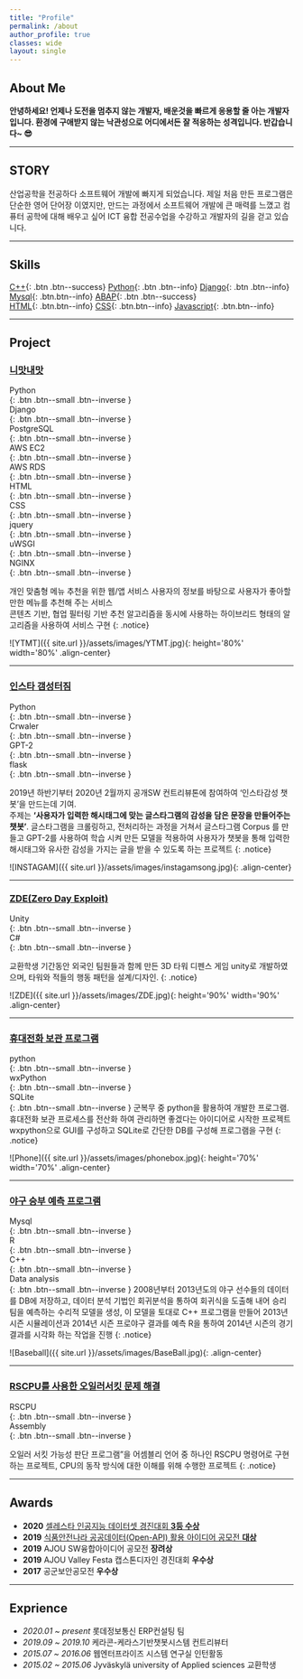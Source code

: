 ```yaml
---
title: "Profile"
permalink: /about
author_profile: true
classes: wide
layout: single
---
```


## About Me
**안녕하세요! 언제나 도전을 멈추지 않는 개발자, 배운것을 빠르게 응용할 줄 아는 개발자 입니다. 환경에 구애받지 않는 낙관성으로 어디에서든 잘 적응하는 성격입니다.
반갑습니다~ 😎**

------------------------------------------
## STORY
산업공학을 전공하다 소프트웨어 개발에 빠지게 되었습니다. 제일 처음 만든 프로그램은 단순한 영어 단어장 이였지만, 만드는 과정에서 소프트웨어 개발에 큰 매력를 느꼈고 컴퓨터 공학에 대해 배우고 싶어 ICT 융합 전공수업을 수강하고 개발자의 길을 걷고 있습니다.

-------------------

## Skills

[C++](#link){: .btn .btn--success}  [Python](#link){: .btn .btn--info}  [Django](#link){: .btn .btn--info} [Mysql](#link){: .btn.btn--info} [ABAP](#link){: .btn .btn--success}  <br>[HTML](#link){: .btn.btn--info}  [CSS](#link){: .btn.btn--info}  [Javascript](#link){: .btn.btn--info} 

-------------------

## Project
    
### [니맛내맛](https://github.com/halucinor/Your_Taste_My_Taste)
<div>Python</div>
{: .btn .btn--small .btn--inverse }
<div>Django</div>
{: .btn .btn--small .btn--inverse }
<div>PostgreSQL</div>
{: .btn .btn--small .btn--inverse }
<div>AWS EC2</div>
{: .btn .btn--small .btn--inverse }
<div>AWS RDS</div>
{: .btn .btn--small .btn--inverse }
<div>HTML</div>
{: .btn .btn--small .btn--inverse }
<div>CSS</div>
{: .btn .btn--small .btn--inverse }
<div>jquery</div>
{: .btn .btn--small .btn--inverse }
<div>uWSGI</div>
{: .btn .btn--small .btn--inverse }
<div>NGINX</div>
{: .btn .btn--small .btn--inverse }

개인 맞춤형 메뉴 추천을 위한 웹/앱 서비스 사용자의 정보를 바탕으로 사용자가 좋아할 만한 메뉴를 추천해 주는 서비스  
콘텐츠 기반, 협업 필터링 기반 추천 알고리즘을 동시에 사용하는 하이브리드 형태의 알고리즘을 사용하여 서비스 구현
{: .notice}

![YTMT]({{ site.url }}/assets/images/YTMT.jpg){: height='80%' width='80%' .align-center}


------------------------------------------

### [인스타 갬성터짐](https://github.com/Keracorn/geulstagram)
<div>Python</div>
{: .btn .btn--small .btn--inverse }
<div>Crwaler</div>
{: .btn .btn--small .btn--inverse }
<div>GPT-2</div>
{: .btn .btn--small .btn--inverse }
<div>flask</div>
{: .btn .btn--small .btn--inverse }

2019년 하반기부터 2020년 2월까지 공개SW 컨트리뷰톤에 참여하여 ‘인스타감성 챗봇’을 만드는데 기여.  
주제는 **‘사용자가 입력한 해시태그에 맞는 글스타그램의 감성을 담은 문장을 만들어주는 챗봇’**. 글스타그램을 크롤링하고, 전처리하는 과정을 거쳐서 글스타그램 Corpus 를 만들고 GPT-2를 사용하여 학습 시켜 만든 모델을 적용하여 사용자가 챗봇을 통해 입력한 해시태그와 유사한 감성을 가지는 글을 받을 수 있도록 하는 프로젝트
{: .notice}

![INSTAGAM]({{ site.url }}/assets/images/instagamsong.jpg){: .align-center}

------------------------------------------

### <u> ZDE(Zero Day Exploit)</u>
<div>Unity</div>
{: .btn .btn--small .btn--inverse }
<div>C#</div>
{: .btn .btn--small .btn--inverse }

교환학생 기간동안 외국인 팀원들과 함께 만든 3D 타워 디펜스 게임 unity로 개발하였으며, 타워와 적들의 행동 패턴을 설계/디자인.
{: .notice}

![ZDE]({{ site.url }}/assets/images/ZDE.jpg){: height='90%' width='90%' .align-center}

------------------------------------------

### <u>휴대전화 보관 프로그램</u>
<div>python</div>
{: .btn .btn--small .btn--inverse }
<div>wxPython</div>
{: .btn .btn--small .btn--inverse }
<div>SQLite</div>
{: .btn .btn--small .btn--inverse }   
군복무 중 python을 활용하여 개발한 프로그램.  휴대전화 보관 프로세스를 전산화 하여 관리하면 좋겠다는 아이디어로 시작한 프로젝트  wxpython으로 GUI를 구성하고 SQLite로 간단한 DB를 구성해 프로그램을 구현
{: .notice}

![Phone]({{ site.url }}/assets/images/phonebox.jpg){: height='70%' width='70%' .align-center}


------------------------------------------

### <u> 야구 승부 예측 프로그램 </u>
<div>Mysql</div>
{: .btn .btn--small .btn--inverse }
<div>R</div>
{: .btn .btn--small .btn--inverse }
<div>C++</div>
{: .btn .btn--small .btn--inverse }
<div>Data analysis</div>
{: .btn .btn--small .btn--inverse }
2008년부터 2013년도의 야구 선수들의 데이터를 DB에 저장하고, 데이터 분석 기법인 회귀분석을 통하여 회귀식을 도출해 내어 승리팀을 예측하는 수리적 모델을 생성, 이 모델을 토대로 C++ 프로그램을 만들어 2013년 시즌 시뮬레이션과 2014년 시즌 프로야구 결과를 예측
R을 통하여 2014년 시즌의 경기 결과를 시각화 하는 작업을 진행
{: .notice}

![Baseball]({{ site.url }}/assets/images/BaseBall.jpg){: .align-center}

------------------------------------------

### <u> RSCPU를 사용한 오일러서킷 문제 해결</u>

<div>RSCPU</div>
{: .btn .btn--small .btn--inverse }
<div>Assembly</div>
{: .btn .btn--small .btn--inverse }

오일러 서킷 가능성 판단 프로그램”을 어셈블리 언어 중 하나인 RSCPU 명령어로 구현하는 프로젝트, CPU의 동작 방식에 대한 이해를 위해 수행한 프로젝트
{: .notice}

------------------------------------------

## Awards

- **2020** [셀레스타 인공지능 데이터셋 경진대회 **3등 수상**](https://archive.ph/obXf3)
- **2019** [식품안전나라 공공데이터(Open-API) 활용 아이디어 공모전 **대상**](https://archive.ph/wip/BKyo4)
- **2019** AJOU SW융합아이디어 공모전 **장려상**
- **2019** AJOU Valley Festa 캡스톤디자인 경진대회 **우수상**
- **2017** 공군보안공모전 **우수상**

-----------------------------------------

## Exprience

- *2020.01 ~ present* 롯데정보통신 ERP컨설팅 팀
- *2019.09 ~ 2019.10* 케라콘-케라스기반챗봇시스템 컨트리뷰터
- *2015.07 ~ 2016.06* 웹엔터프라이즈 시스템 연구실 인턴활동
- *2015.02 ~ 2015.06* Jyväskylä university of Applied sciences 교환학생